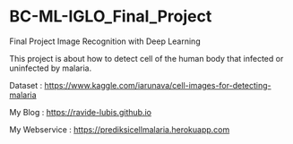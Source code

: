 # BC-ML-IGLO_Final_Project

Final Project Image Recognition with Deep Learning

This project is about how to detect cell of the human body that infected or uninfected by malaria.

Dataset : https://www.kaggle.com/iarunava/cell-images-for-detecting-malaria

My Blog : https://ravide-lubis.github.io

My Webservice :  https://prediksicellmalaria.herokuapp.com
